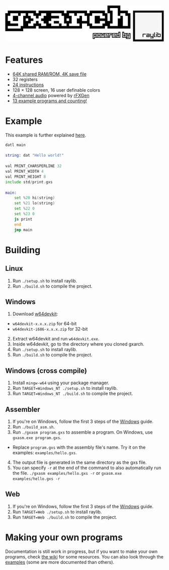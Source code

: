 ![gxarch](assets/logo.png)

# Features
* [64K shared RAM/ROM, 4K save file](https://github.com/gtrxAC/gxarch/wiki/Memory-Map)
* 32 registers
* [24 instructions](https://github.com/gtrxAC/gxarch/wiki/Instructions)
* 128 × 128 screen, 16 user definable colors
* [4-channel audio](https://github.com/gtrxAC/gxarch/wiki/Instructions#snd-reg1-reg2-reg3-reg4-sound) powered by [rFXGen](https://github.com/raysan5/rfxgen)
* [13 example programs and counting!](https://github.com/gtrxAC/gxarch/tree/main/examples)


# Example
This example is further explained [here](https://github.com/gtrxAC/gxarch/blob/main/examples/hello.gxs).
```asm
datl main

string: dat "Hello world!"

val PRINT_CHARSPERLINE 32
val PRINT_WIDTH 4
val PRINT_HEIGHT 8
include std/print.gxs

main:
	set %20 hi(string)
	set %21 lo(string)
	set %22 0
	set %23 0
	js print
	end
	jmp main
```


# Building

## Linux
1. Run `./setup.sh` to install raylib.
2. Run `./build.sh` to compile the project.

## Windows
1. Download [w64devkit](https://github.com/skeeto/w64devkit/releases):
* `w64devkit-x.x.x.zip` for 64-bit
* `w64devkit-i686-x.x.x.zip` for 32-bit
2. Extract w64devkit and run `w64devkit.exe`.
3. Inside w64devkit, go to the directory where you cloned gxarch.
4. Run `./setup.sh` to install raylib.
5. Run `./build.sh` to compile the project.

## Windows (cross compile)
1. Install `mingw-w64` using your package manager.
2. Run `TARGET=Windows_NT ./setup.sh` to install raylib.
3. Run `TARGET=Windows_NT ./build.sh` to compile the project.

## Assembler
1. If you're on Windows, follow the first 3 steps of the [Windows](#windows) guide.
2. Run `./build_asm.sh`.
3. Run `./gxasm program.gxs` to assemble a program. On Windows, use `gxasm.exe program.gxs`.
* Replace `program.gxs` with the assembly file's name. Try it on the examples: `examples/hello.gxs`.
4. The output file is generated in the same directory as the gxs file.
5. You can specify `-r` at the end of the command to also automatically run the file. `./gxasm examples/hello.gxs -r` or `gxasm.exe examples/hello.gxs -r`

## Web
1. If you're on Windows, follow the first 3 steps of the [Windows](#windows) guide.
2. Run `TARGET=Web ./setup.sh` to install raylib.
3. Run `TARGET=Web ./build.sh` to compile the project.

# Making your own programs
Documentation is still work in progress, but if you want to make your own programs, check [the wiki](https://github.com/gtrxAC/gxarch/wiki) for some resources. You can also look through the [examples](https://github.com/gtrxAC/gxarch/tree/main/examples) (some are more documented than others).